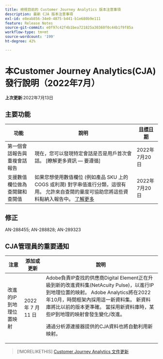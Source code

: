 ```yaml
---
title: 檢視目前的 Customer Journey Analytics 版本注意事項
description: 最新 CJA 版本注意事項
exl-id: e8eab856-34e0-4875-b441-b1e680b9e111
feature: Release Notes
source-git-commit: e0f97c42f4b1bea721825a30360f0c44b1f9f85a
workflow-type: tm+mt
source-wordcount: '199'
ht-degree: 42%

---
```


# 本Customer Journey Analytics(CJA)發行說明（2022年7月）

**上次更新**:2022年7月13日

## 主要功能

| 功能 | 說明 | [目標日期](/help/release-notes/releases.md) |
| ----------- | ---------- | ----- |
| 第一個會話報告與重複會話報告 | 現在，您可以發現特定會話是否是用戶首次會話。 [瞭解更多資訊 — 要遵循] | 2022年7月20日 |
| 支援數值欄位做為查閱鍵和查閱值 | 如果您想使用數值欄位 (例如產品 SKU 上的 COGS 或利潤) 對字串值進行分類，這很有用。 允許來自查閱的量度可協助您將這些資料點納入報告中。 [了解更多](https://experienceleague.adobe.com/docs/analytics-platform/using/cja-connections/create-connection.html#numeric) | 2022年7月20日 |

## 修正

AN-288455; AN-288828; AN-289323

## CJA管理員的重要通知

| 注意 | 添加或更新 | 說明 |
| --- | --- | --- |
| 改進的IP到地理位置映射 | 2022 年 7 月 11 日 | Adobe負責IP查找的供應商Digital Element正在升級到新的改進資料集(NetAcuity Pulse)，以進行IP到地理位置的映射。 Adobe Analytics將在2022年10月，時間框架內採用這一新資料集。 新資料庫將比以前的版本更準確。 當採用新資料庫時，某些IP到地理的映射會發生變化/改進。<p> 通過分析源連接器提供的CJA資料也將自動利用新映射。 |

>[!MORELIKETHIS]
>[Customer Journey Analytics 文件更新](/help/release-notes/doc-changes.md)
